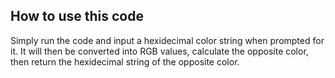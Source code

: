 ## How to use this code
Simply run the code and input a hexidecimal color
string when prompted for it. It will then be
converted into RGB values, calculate the opposite
color, then return the hexidecimal string of the
opposite color.